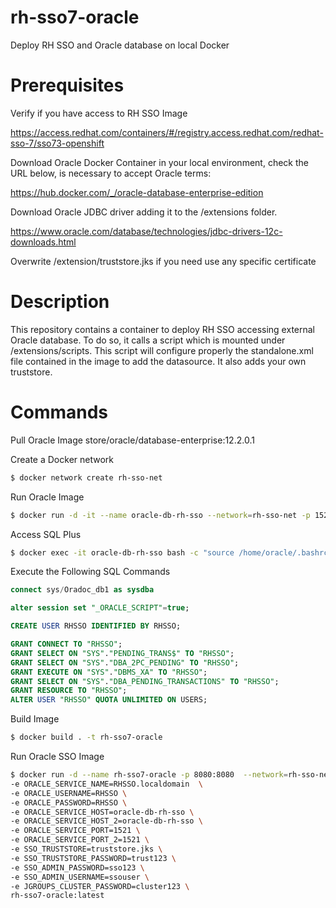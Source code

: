 # rh-sso7-oracle
Deploy RH SSO and Oracle database on local Docker

# Prerequisites
Verify if you have access to RH SSO Image

https://access.redhat.com/containers/#/registry.access.redhat.com/redhat-sso-7/sso73-openshift

Download Oracle Docker Container in your local environment, check the URL below, is necessary to accept Oracle terms:

https://hub.docker.com/_/oracle-database-enterprise-edition

Download Oracle JDBC driver adding it to the /extensions folder.

https://www.oracle.com/database/technologies/jdbc-drivers-12c-downloads.html

Overwrite /extension/truststore.jks if you need use any specific certificate

# Description
This repository contains a container to deploy RH SSO  accessing external Oracle database. To do so, it calls a script which is mounted under /extensions/scripts. This script will configure properly the standalone.xml file contained in the image to add the datasource. It also adds your own truststore.

# Commands
Pull Oracle Image store/oracle/database-enterprise:12.2.0.1

Create a Docker network

```bash
$ docker network create rh-sso-net
```

Run Oracle Image
```bash
$ docker run -d -it --name oracle-db-rh-sso --network=rh-sso-net -p 1521:1521 -e DB_SID=RHSSO store/oracle/database-enterprise:12.2.0.1
```

Access SQL Plus
```bash
$ docker exec -it oracle-db-rh-sso bash -c "source /home/oracle/.bashrc; sqlplus /nolog"
```

Execute the Following SQL Commands

```sql
connect sys/Oradoc_db1 as sysdba

alter session set "_ORACLE_SCRIPT"=true;

CREATE USER RHSSO IDENTIFIED BY RHSSO;

GRANT CONNECT TO "RHSSO";
GRANT SELECT ON "SYS"."PENDING_TRANS$" TO "RHSSO";
GRANT SELECT ON "SYS"."DBA_2PC_PENDING" TO "RHSSO";
GRANT EXECUTE ON "SYS"."DBMS_XA" TO "RHSSO";
GRANT SELECT ON "SYS"."DBA_PENDING_TRANSACTIONS" TO "RHSSO";
GRANT RESOURCE TO "RHSSO";
ALTER USER "RHSSO" QUOTA UNLIMITED ON USERS;
```

Build Image
```bash
$ docker build . -t rh-sso7-oracle
```


Run Oracle SSO Image

```bash
$ docker run -d --name rh-sso7-oracle -p 8080:8080  --network=rh-sso-net \
-e ORACLE_SERVICE_NAME=RHSSO.localdomain  \
-e ORACLE_USERNAME=RHSSO \
-e ORACLE_PASSWORD=RHSSO \
-e ORACLE_SERVICE_HOST=oracle-db-rh-sso \
-e ORACLE_SERVICE_HOST_2=oracle-db-rh-sso \
-e ORACLE_SERVICE_PORT=1521 \
-e ORACLE_SERVICE_PORT_2=1521 \
-e SSO_TRUSTSTORE=truststore.jks \
-e SSO_TRUSTSTORE_PASSWORD=trust123 \
-e SSO_ADMIN_PASSWORD=sso123 \
-e SSO_ADMIN_USERNAME=ssouser \
-e JGROUPS_CLUSTER_PASSWORD=cluster123 \
rh-sso7-oracle:latest
```


